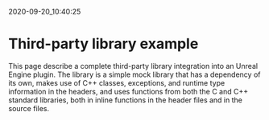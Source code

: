 2020-09-20_10:40:25

# Third-party library example

This page describe a complete third-party library integration into an Unreal Engine plugin.
The library is a simple mock library that has a dependency of its own, makes use of C++ classes, exceptions, and runtime type information in the headers, and uses functions from both the C and C++ standard libraries, both in inline functions in the header files and in the source files.

